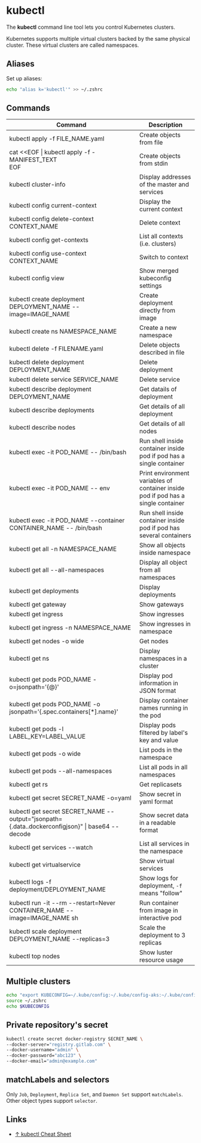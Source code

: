 # kubectl

The **kubectl** command line tool lets you control Kubernetes clusters.

Kubernetes supports multiple virtual clusters backed by the same physical cluster. These virtual clusters are called namespaces.

## Aliases

Set up aliases:

```sh
echo "alias k='kubectl'" >> ~/.zshrc
```

## Commands

| Command                                                                                          | Description                                                                       |
| ------------------------------------------------------------------------------------------------ | --------------------------------------------------------------------------------- |
| kubectl apply -f FILE_NAME.yaml                                                                  | Create objects from file                                                          |
| cat <<EOF \| kubectl apply -f - <br>MANIFEST_TEXT<br>EOF                                         | Create objects from stdin                                                         |
| kubectl cluster-info                                                                             | Display addresses of the master and services                                      |
| kubectl config current-context                                                                   | Display the current context                                                       |
| kubectl config delete-context CONTEXT_NAME                                                       | Delete context                                                                    |
| kubectl config get-contexts                                                                      | List all contexts (i.e. clusters)                                                 |
| kubectl config use-context CONTEXT_NAME                                                          | Switch to context                                                                 |
| kubectl config view                                                                              | Show merged kubeconfig settings                                                   |
| kubectl create deployment DEPLOYMENT_NAME --image=IMAGE_NAME                                     | Create deployment directly from image                                             |
| kubectl create ns NAMESPACE_NAME                                                                 | Create a new namespace                                                            |
| kubectl delete -f FILENAME.yaml                                                                  | Delete objects described in file                                                  |
| kubectl delete deployment DEPLOYMENT_NAME                                                        | Delete deployment                                                                 |
| kubectl delete service SERVICE_NAME                                                              | Delete service                                                                    |
| kubectl describe deployment DEPLOYMENT_NAME                                                      | Get datails of deployment                                                         |
| kubectl describe deployments                                                                     | Get details of all deployment                                                     |
| kubectl describe nodes                                                                           | Get details of all nodes                                                          |
| kubectl exec -it POD_NAME -- /bin/bash                                                           | Run shell inside container inside pod if pod has a single container               |
| kubectl exec -it POD_NAME -- env                                                                 | Print environment variables of container inside pod if pod has a single container |
| kubectl exec -it POD_NAME --container CONTAINER_NAME -- /bin/bash                                | Run shell inside container inside pod if pod has several containers               |
| kubectl get all -n NAMESPACE_NAME                                                                | Show all objects inside namespace                                                 |
| kubectl get all --all-namespaces                                                                 | Display all object from all namespaces                                            |
| kubectl get deployments                                                                          | Display deployments                                                               |
| kubectl get gateway                                                                              | Show gateways                                                                     |
| kubectl get ingress                                                                              | Show ingresses                                                                    |
| kubectl get ingress -n NAMESPACE_NAME                                                            | Show ingresses in namespace                                                       |
| kubectl get nodes -o wide                                                                        | Get nodes                                                                         |
| kubectl get ns                                                                                   | Display namespaces in a cluster                                                   |
| kubectl get pods POD_NAME -o=jsonpath='{@}'                                                      | Display pod information in JSON format                                            |
| kubectl get pods POD_NAME -o jsonpath='{.spec.containers[*].name}'                               | Display container names running in the pod                                        |
| kubectl get pods -l LABEL_KEY=LABEL_VALUE                                                        | Display pods filtered by label's key and value                                    |
| kubectl get pods -o wide                                                                         | List pods in the namespace                                                        |
| kubectl get pods --all-namespaces                                                                | List all pods in all namespaces                                                   |
| kubectl get rs                                                                                   | Get replicasets                                                                   |
| kubectl get secret SECRET_NAME -o=yaml                                                           | Show secret in yaml format                                                        |
| kubectl get secret SECRET_NAME --output="jsonpath={.data.\.dockerconfigjson}" \| base64 --decode | Show secret data in a readable format                                             |
| kubectl get services --watch                                                                     | List all services in the namespace                                                |
| kubectl get virtualservice                                                                       | Show virtual services                                                             |
| kubectl logs -f deployment/DEPLOYMENT_NAME                                                       | Show logs for deployment, `-f` means "follow"                                     |
| kubectl run -it --rm --restart=Never CONTAINER_NAME --image=IMAGE_NAME sh                        | Run container from image in interactive pod                                       |
| kubectl scale deployment DEPLOYMENT_NAME --replicas=3                                            | Scale the deployment to 3 replicas                                                |
| kubectl top nodes                                                                                | Show luster resource usage                                                        |

## Multiple clusters

```bash
echo "export KUBECONFIG=~/.kube/config:~/.kube/config-aks:~/.kube/config-gke" >> ~/.zprofile
source ~/.zshrc
echo $KUBECONFIG
```

## Private repository's secret

```bash
kubectl create secret docker-registry SECRET_NAME \
--docker-server="registry.gitlab.com" \
--docker-username="admin" \
--docker-password="abc123" \
--docker-email="admin@example.com"
```

## matchLabels and selectors

Only `Job`, `Deployment`, `Replica Set`, and `Daemon Set` support `matchLabels`.
Other object types support `selector`.

## Links

-   [↑ kubectl Cheat Sheet](https://kubernetes.io/docs/reference/kubectl/cheatsheet/)
